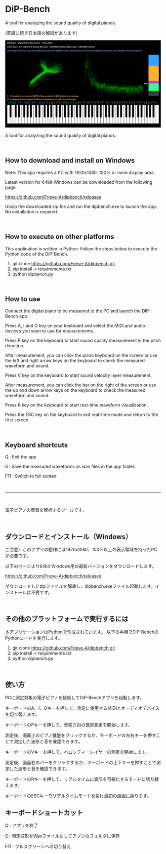 # DiP-Bench
A tool for analyzing the sound quality of digital pianos.

(英語に続き日本語の解説があります)

![DiP-Bench](./images/dipbench.png)

A tool for analyzing the sound quality of digital pianos.


<br>

## How to download and install on Windows

Note:
This app requires a PC with 1920x1080, 100% or more display area.

Latest version for 64bit Windows can be downloaded from the following page.

https://github.com/Frieve-A/dipbench/releases

Unzip the downloaded zip file and run the dipbench.exe to launch the app. No installation is required.

<br>

## How to execute on other platforms

This application is written in Python.
Follow the steps below to execute the Python code of the DiP-Bench.

1. git clone https://github.com/Frieve-A/dipbench.git
2. pip install -r requirements.txt
3. python dipbench.py

<br>

## How to use

Connect the digital piano to be measured to the PC and launch the DiP-Bench app.

Press A, I and O key on your keyboard and select the MIDI and audio devices you want to use for measurements.

Press P key on the keyboard to start sound quality measurement in the pitch direction.

After measurement, you can click the piano keyboard on the screen or use the left and right arrow keys on the keyboard to check the measured waveform and sound.

Press V key on the keyboard to start sound velocity layer measurement.

After measurement, you can click the bar on the right of the screen or use the up and down arrow keys on the keyboard to check the measured waveform and sound.

Press R key on the keyboard to start real-time waveform visualization.

Press the ESC key on the keyboard to exit real-time mode and return to the first screen.

<br>

## Keyboard shortcuts

Q : Exit the app

S : Save the measured waveforms as wav files in the app folder.

F11 : Switch to full screen

<br>

---

<br>

電子ピアノの音質を解析するツールです。


<br>

## ダウンロードとインストール（Windows）

ご注意）このアプリの動作には1920x1080、100%以上の表示領域を持ったPCが必要です。

以下のページより64bit Windows用の最新バージョンをダウンロードします。

https://github.com/Frieve-A/dipbench/releases

ダウンロードしたzipファイルを解凍し、dipbench.exeファイル起動します。インストールは不要です。

<br>

## その他のプラットフォームで実行するには

本アプリケーションはPythonで作成されています。
以下の手順でDiP-BenchのPythonコードを実行します。

1. git clone https://github.com/Frieve-A/dipbench.git
2. pip install -r requirements.txt
3. python dipbench.py

<br>

## 使い方

PCに測定対象の電子ピアノを接続してDiP-Benchアプリを起動します。

キーボードのA、I、Oキーを押して、測定に使用するMIDIとオーディオデバイスを切り替えます。

キーボードのPキーを押して、音程方向の音質測定を開始します。

測定後、画面上のピアノ鍵盤をクリックするか、キーボードの左右キーを押すことで測定した波形と音を確認できます。

キーボードのVキーを押して、ベロシティーレイヤーの測定を開始します。

測定後、画面右のバーをクリックするか、キーボードの上下キーを押すことで測定した波形と音を確認できます。

キーボードのRキーを押して、リアルタイムに波形を可視化するモードに切り替えます。

キーボードのESCキーでリアルタイムモードを抜け最初の画面に戻ります。

## キーボードショートカット

Q : アプリを終了

S : 測定波形をWavファイルとしてアプリのフォルダに保存

F11 : フルスクリーンへの切り替え
